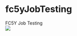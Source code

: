 # fc5yJobTesting
FC5Y Job Testing
</br>
<img src = "https://github.com/votruongtrunghieu/fc5yJobTesting/blob/master/Screenshot_2020-08-29_10-15-00.png" />
